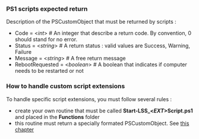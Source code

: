 
### PS1 scripts expected return

Description of the PSCustomObject that must be returned by scripts :

* Code = <_int_>   # An integer that describe a return code. By convention, 0 should stand for no error.
* Status = <_string_>  # A return status : valid values are Success, Warning, Failure
* Message = <_string_>  # A free return message
* RebootRequested = <_boolean_>  # A boolean that indicates if computer needs to be restarted or not


### How to handle custom script extensions

To handle specific script extensions, you must follow several rules :
- create your own routine that must be called **Start-LSS_<_EXT_>Script.ps1** and placed in the **Functions** folder
- this routine must return a specially formated PSCustomObject. See [this chapter](https://github.com/otabut/PowerLSS/wiki/02.-PS1-scripts-expected-return)
